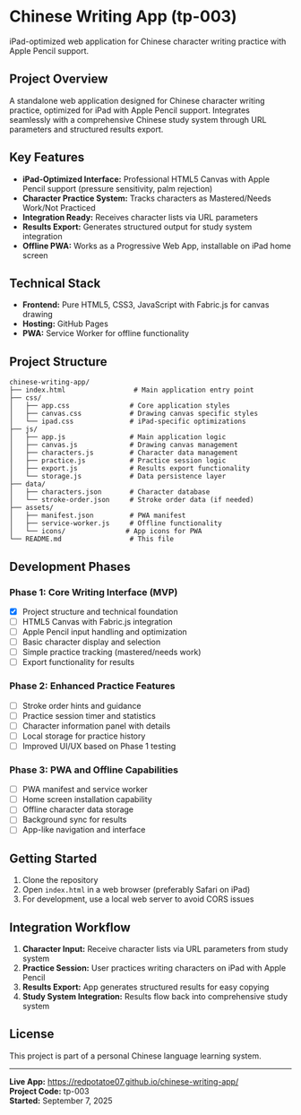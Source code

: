 # Chinese Writing App (tp-003)

iPad-optimized web application for Chinese character writing practice with Apple Pencil support.

## Project Overview

A standalone web application designed for Chinese character writing practice, optimized for iPad with Apple Pencil support. Integrates seamlessly with a comprehensive Chinese study system through URL parameters and structured results export.

## Key Features

- **iPad-Optimized Interface:** Professional HTML5 Canvas with Apple Pencil support (pressure sensitivity, palm rejection)
- **Character Practice System:** Tracks characters as Mastered/Needs Work/Not Practiced
- **Integration Ready:** Receives character lists via URL parameters
- **Results Export:** Generates structured output for study system integration
- **Offline PWA:** Works as a Progressive Web App, installable on iPad home screen

## Technical Stack

- **Frontend:** Pure HTML5, CSS3, JavaScript with Fabric.js for canvas drawing
- **Hosting:** GitHub Pages
- **PWA:** Service Worker for offline functionality

## Project Structure

```
chinese-writing-app/
├── index.html                 # Main application entry point
├── css/
│   ├── app.css               # Core application styles
│   ├── canvas.css            # Drawing canvas specific styles
│   └── ipad.css              # iPad-specific optimizations
├── js/
│   ├── app.js                # Main application logic
│   ├── canvas.js             # Drawing canvas management
│   ├── characters.js         # Character data management
│   ├── practice.js           # Practice session logic
│   ├── export.js             # Results export functionality
│   └── storage.js            # Data persistence layer
├── data/
│   ├── characters.json       # Character database
│   └── stroke-order.json     # Stroke order data (if needed)
├── assets/
│   ├── manifest.json         # PWA manifest
│   ├── service-worker.js     # Offline functionality
│   └── icons/               # App icons for PWA
└── README.md                 # This file
```

## Development Phases

### Phase 1: Core Writing Interface (MVP)
- [x] Project structure and technical foundation
- [ ] HTML5 Canvas with Fabric.js integration
- [ ] Apple Pencil input handling and optimization
- [ ] Basic character display and selection
- [ ] Simple practice tracking (mastered/needs work)
- [ ] Export functionality for results

### Phase 2: Enhanced Practice Features
- [ ] Stroke order hints and guidance
- [ ] Practice session timer and statistics
- [ ] Character information panel with details
- [ ] Local storage for practice history
- [ ] Improved UI/UX based on Phase 1 testing

### Phase 3: PWA and Offline Capabilities  
- [ ] PWA manifest and service worker
- [ ] Home screen installation capability  
- [ ] Offline character data storage
- [ ] Background sync for results
- [ ] App-like navigation and interface

## Getting Started

1. Clone the repository
2. Open `index.html` in a web browser (preferably Safari on iPad)
3. For development, use a local web server to avoid CORS issues

## Integration Workflow

1. **Character Input:** Receive character lists via URL parameters from study system
2. **Practice Session:** User practices writing characters on iPad with Apple Pencil  
3. **Results Export:** App generates structured results for easy copying
4. **Study System Integration:** Results flow back into comprehensive study system

## License

This project is part of a personal Chinese language learning system.

---

**Live App:** https://redpotatoe07.github.io/chinese-writing-app/  
**Project Code:** tp-003  
**Started:** September 7, 2025
